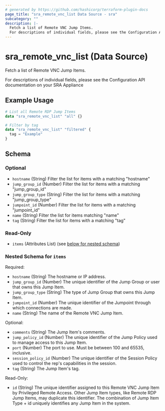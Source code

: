 ```yaml
---
# generated by https://github.com/hashicorp/terraform-plugin-docs
page_title: "sra_remote_vnc_list Data Source - sra"
subcategory: ""
description: |-
  Fetch a list of Remote VNC Jump Items.
  For descriptions of individual fields, please see the Configuration API documentation on your SRA Appliance
---
```


# sra_remote_vnc_list (Data Source)

Fetch a list of Remote VNC Jump Items.

For descriptions of individual fields, please see the Configuration API documentation on your SRA Appliance

## Example Usage

```terraform
# List all Remote RDP Jump Items
data "sra_remote_vnc_list" "all" {}

# Filter by tag
data "sra_remote_vnc_list" "filtered" {
  tag = "Example"
}
```

<!-- schema generated by tfplugindocs -->
## Schema

### Optional

- `hostname` (String) Filter the list for items with a matching "hostname"
- `jump_group_id` (Number) Filter the list for items with a matching "jump_group_id"
- `jump_group_type` (String) Filter the list for items with a matching "jump_group_type"
- `jumpoint_id` (Number) Filter the list for items with a matching "jumpoint_id"
- `name` (String) Filter the list for items matching "name"
- `tag` (String) Filter the list for items with a matching "tag"

### Read-Only

- `items` (Attributes List) (see [below for nested schema](#nestedatt--items))

<a id="nestedatt--items"></a>
### Nested Schema for `items`

Required:

- `hostname` (String) The hostname or IP address.
- `jump_group_id` (Number) The unique identifier of the Jump Group or user that owns this Jump Item.
- `jump_group_type` (String) The type of Jump Group that owns this Jump Item.
- `jumpoint_id` (Number) The unique identifier of the Jumpoint through which connections are made.
- `name` (String) The name of the Remote VNC Jump Item.

Optional:

- `comments` (String) The Jump Item's comments.
- `jump_policy_id` (Number) The unique identifier of the Jump Policy used to manage access to this Jump Item.
- `port` (Number) The port to use. Must be between 100 and 65535, inclusive.
- `session_policy_id` (Number) The unique identifier of the Session Policy used to control the rep's capabilities in the session.
- `tag` (String) The Jump Item's tag.

Read-Only:

- `id` (String) The unique identifier assigned to this Remote VNC Jump Item by Privileged Remote Access. Other Jump Item types, like Remote RDP Jump Items, may duplicate this identifier. The combination of Jump Item Type + id uniquely identifies any Jump Item in the system.


